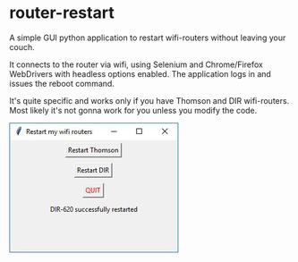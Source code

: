 # router-restart

A simple GUI python application to restart wifi-routers without leaving your couch.

It connects to the router via wifi, using Selenium and Chrome/Firefox WebDrivers with headless options enabled.
The application logs in and issues the reboot command.

It's quite specific and works only if you have Thomson and DIR wifi-routers. Most likely it's not gonna work for you unless you modify the code.

![screenshot](screenshots/py_restart.JPG)
